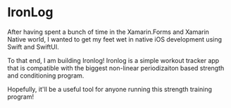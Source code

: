 # IronLog
After having spent a bunch of time in the Xamarin.Forms and Xamarin Native world, I wanted to get my feet wet in native iOS development using Swift and SwiftUI.

To that end, I am building Ironlog!  Ironlog is a simple workout tracker app that is compatible with the biggest non-linear periodizaiton based strength and conditioning program.

Hopefully, it'll be a useful tool for anyone running this strength training program!  
